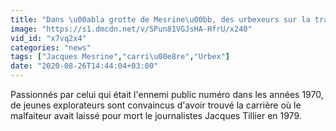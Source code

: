 ```yaml
---
title: "Dans \u00abla grotte de Mesrine\u00bb, des urbexeurs sur la trace du c\u00e9l\u00e8bre braqueur"
image: "https://s1.dmcdn.net/v/SPun81VGJsHA-HfrU/x240"
vid_id: "x7vq2x4"
categories: "news"
tags: ["Jacques Mesrine","carri\u00e8re","Urbex"]
date: "2020-08-26T14:44:04+03:00"
---
```

Passionnés par celui qui était l'ennemi public numéro dans les années 1970, de jeunes explorateurs sont convaincus d'avoir trouvé la carrière où le malfaiteur avait laissé pour mort le journalistes Jacques Tillier en 1979.
